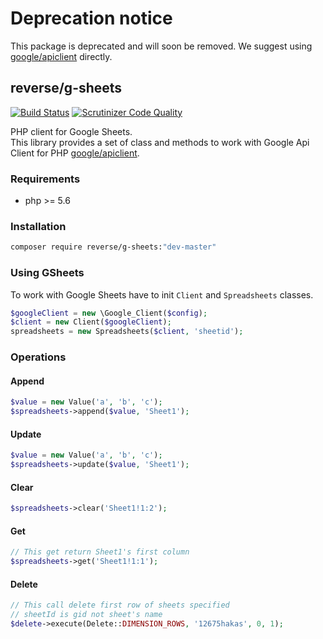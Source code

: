 # Deprecation notice

This package is deprecated and will soon be removed. We suggest using [google/apiclient](https://packagist.org/packages/google/apiclient) directly.

## reverse/g-sheets

[![Build Status](https://travis-ci.org/r-everse/GSheets.svg?branch=master)](https://travis-ci.org/r-everse/GSheets)
[![Scrutinizer Code Quality](https://scrutinizer-ci.com/g/r-everse/GSheets/badges/quality-score.png?b=master)](https://scrutinizer-ci.com/g/r-everse/GSheets/?branch=master)


PHP client for Google Sheets. \
This library provides a set of class and methods to work with Google Api Client for PHP [google/apiclient](https://github.com/googleapis/google-api-php-client).

### Requirements
 - php >= 5.6

### Installation

```bash
composer require reverse/g-sheets:"dev-master"
```

### Using GSheets
To work with Google Sheets have to init `Client` and `Spreadsheets` classes.

```php
$googleClient = new \Google_Client($config);
$client = new Client($googleClient);
spreadsheets = new Spreadsheets($client, 'sheetid'); 
```

### Operations

#### Append
```php
$value = new Value('a', 'b', 'c');
$spreadsheets->append($value, 'Sheet1');
```

#### Update
```php
$value = new Value('a', 'b', 'c');
$spreadsheets->update($value, 'Sheet1');
```

#### Clear
```php
$spreadsheets->clear('Sheet1!1:2');
```

#### Get
```php
// This get return Sheet1's first column
$spreadsheets->get('Sheet1!1:1');
```

#### Delete
```php
// This call delete first row of sheets specified
// sheetId is gid not sheet's name
$delete->execute(Delete::DIMENSION_ROWS, '12675hakas', 0, 1);
```
